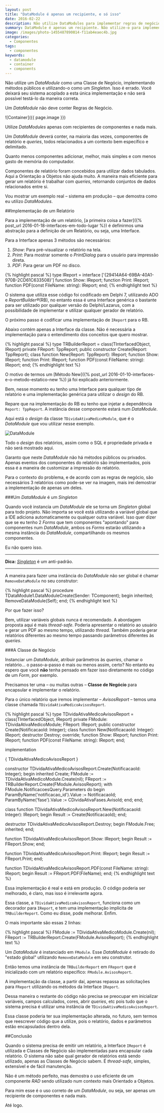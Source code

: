 ```yaml
---
layout: post
title: "DataModule é apenas um recipiente, e só isso"
date: 2016-02-22
description: Não utilize DataModules para implementar regras de negócio
summary: DataModule é apenas um recipiente. Não utilize-o para implementar regras de negócio.
image: /images/photo-1455487890814-f11ab4eaec4b.jpg
categories: 
  - Componentes
tags:
  - componentes
keywords:
  - datamodule
  - container
  - components
---
```


Não utilize um *DataModule* como uma Classe de Negócio, implementando métodos públicos e utilizando-o como um
*Singleton*. Isso é errado. Você deixará seu sistema acoplado a esta única implementação e não será possível
testá-lo da maneira correta.

Um *DataModule* não deve conter Regras de Negócio.

<!--more-->

![Container]({{ page.image }})

Utilize *DataModules* apenas com recipientes de componentes e nada mais.

Um *DataModule* deverá conter, na maioria das vezes, componentes de relatório e *queries*, todos relacionados
a um contexto bem específico e delimitado.

Quanto menos componentes adicionar, melhor, mais simples e com menos gasto de memória do computador.

Componentes de relatório foram concebidos para utilizar dados tabulados. Aqui a Orientação a Objetos não ajuda muito.
A maneira mais eficiente para gerar um relatório é trabalhar com *queries*, retornando conjuntos de dados relacionados
entre si.

Vou mostrar um exemplo real – sistema em produção – que demostra como eu utilizo *DataModules*.

##Implementação de um Relatório

Para a implementação de um relatório, [a primeira coisa a fazer]({% post_url 2016-01-18-interfaces-em-todo-lugar %})
é definirmos uma abstração para a definição de um Relatório, ou seja, uma Interface.

Para a Interface apenas 3 métodos são necessários:

  1. *Show*: Para pré-visualizar o relatório na tela.
  2. *Print*: Para mostrar somente o *PrintDialog* para o usuário para impressão direta.
  3. *PDF*: Para gerar um PDF no disco.
  
{% highlight pascal %}
type
  IReport = interface
  ['{29414A64-69BA-40A1-970B-2CD61C633508}']
    function Show: IReport;
    function Print: IReport;
    function PDF(const FileName: string): IReport;
  end;
{% endhighlight text %}

O sistema que utiliza esse código foi codificado em Delphi 7, utilizando ADO e *ReportBuilder®*(RB), no 
entanto essa é uma Interface genérica o bastante para ser utilizado por qualquer versão do Delphi/Lazarus,
com a possibilidade de implementar e utilizar qualquer gerador de relatório.

O próximo passo é codificar uma implementação de <code>IReport</code> para o RB.

Abaixo contém apenas a Interface da classe. Não é necessária a implementação para o 
entendimento dos conceitos que quero mostrar.

{% highlight pascal %}
type
  TRBuilderReport = class(TInterfacedObject, IReport)
  private
    FReport: TppReport;
  public
    constructor Create(Report: TppReport);
    class function New(Report: TppReport): IReport;
    function Show: IReport;
    function Print: IReport;
    function PDF(const FileName: string): IReport;
  end;
{% endhighlight text %}

O motivo de termos um [Método New]({% post_url 2016-01-10-interfaces-e-o-metodo-estatico-new %}) já foi
explicado anteriormente.

Bem, nesse momento eu tenho uma Interface para qualquer tipo de relatório e uma implementação genérica
para utilizar o *design* do RB.

Repare que na implementação do RB eu tenho que injetar a dependência <code>Report: TppReport</code>. 
A instância desse componente estará num *DataModule*.

Aqui está o *design* da classe <code>TDividaAtivaMedicoModule</code>, que é o *DataModule* que vou 
utilizar nesse exemplo.

![DataModule](/images/divativa-datamodule-1.jpg)

Todo o *design* dos relatórios, assim como o SQL é propriedade privada e não será mostrado aqui.

Garanto que neste *DataModule* não há métodos públicos ou privados. Apenas eventos dos componentes do
relatório são implementados, pois essa é a maneira de customizar a impressão do relatório.

Para o contexto do problema, e de acordo com as regras de negócio, são necessários 3 relatórios como
pode-se ver na imagem, mais irei demostrar a implementação de apenas um deles.

###Um *DataModule* é um *Singleton*

Quando você instancia um *DataModule* ele se torna um *Singleton* global para todo projeto. Não importa se
você está utilizando a variável global que a IDE adiciona automaticamente ou qualquer outra variável. Isso quer dizer
que se eu tenho 2 *Forms* que tem componentes "apontando" para componentes num *DataModule*, ambos os *Forms* 
estarão utilizando a mesma instância do *DataModule*, compartilhando os mesmos componentes.

Eu não quero isso.

---

**Dica:** [*Singleton*](https://goo.gl/2zkz3U) é um anti-padrão. 

---

A maneira para fazer uma instância do *DataModule* não ser global é chamar <code>RemoveDataModule</code> no seu construtor:

{% highlight pascal %}
procedure TDataModule1.DataModuleCreate(Sender: TComponent);
begin
  inherited;
  RemoveDataModule(Self);
end;
{% endhighlight text %}

Por que fazer isso?

Bem, utilizar variáveis globais nunca é recomendado. A abordagem proposta aqui é mais *thread-safe*.
Poderia apresentar o relatório ao usuário e gerar um PDF ao mesmo tempo, utilizando *thread*.
Também poderia gerar relatórios diferentes ao mesmo tempo passando parâmetros diferentes às *queries*.

###A Classe de Negócio

Instanciar um *DataModule*, atribuir parâmetros às *queries*, chamar o relatório... o passo-a-passo
é mais ou menos assim, certo? No entanto eu espero que você **não** tenha pensado em fazer isso diretamente 
no código de um *Form*, por exemplo.

Precisamos ter uma – ou muitas outras – **Classe de Negócio** para encapsular e implementar o relatório.

Para o único relatório que iremos implementar – *AvisosReport* – temos uma classe chamada <code>TDividaAtivaMedicoAvisosReport</code>.

{% highlight pascal %}
type
  TDividaAtivaMedicoAvisosReport = class(TInterfacedObject, IReport)
  private
    FModule: TDividaAtivaMedicoModule;
    FReport: IReport;
  public
    constructor Create(NotificacaoId: Integer);
    class function New(NotificacaoId: Integer): IReport;
    destructor Destroy; override;
    function Show: IReport;
    function Print: IReport;
    function PDF(const FileName: string): IReport;
  end;

implementation  
  
{ TDividaAtivaMedicoAvisosReport }

constructor TDividaAtivaMedicoAvisosReport.Create(NotificacaoId: Integer);
begin
  inherited Create;
  FModule := TDividaAtivaMedicoModule.Create(nil);
  FReport := TRBuilderReport.Create(FModule.AvisosReport);
  with FModule.NotificacoesQuery.Parameters do
  begin
    ParamByName('notificacao_id').Value := NotificacaoId;
    ParamByName('fase').Value := CDividaAtivaFases.AvisoId;
  end;
end;

class function TDividaAtivaMedicoAvisosReport.New(NotificacaoId: Integer): IReport;
begin
  Result := Create(NotificacaoId);
end;

destructor TDividaAtivaMedicoAvisosReport.Destroy;
begin
  FModule.Free;
  inherited;
end;

function TDividaAtivaMedicoAvisosReport.Show: IReport;
begin
  Result := FReport.Show;
end;

function TDividaAtivaMedicoAvisosReport.Print: IReport;
begin
  Result := FReport.Print;
end;

function TDividaAtivaMedicoAvisosReport.PDF(const FileName: string): IReport;
begin
  Result := FReport.PDF(FileName);
end;
{% endhighlight text %}

Essa implementação é real e está em produção. O código poderia ser melhorado, é claro, mas isso é
irrelevante agora.

Essa classe, a <code>TDividaAtivaMedicoAvisosReport</code>, funciona como um decorador para <code>IReport</code>,
e tem uma implementação implícita de <code>TRBuilderReport</code>. Como eu disse, pode melhorar. Enfim.

O mais importante são essas 2 linhas:

{% highlight pascal %}
  FModule := TDividaAtivaMedicoModule.Create(nil);
  FReport := TRBuilderReport.Create(FModule.AvisosReport);
{% endhighlight text %}

Um *DataModule* é instanciado em <code>FModule</code>. Esse *DataModule* é retirado do "estado global" utilizando
<code>RemoveDataModule</code> em seu construtor.

Então temos uma instância de <code>TRBuilderReport</code> em <code>FReport</code> que é inicializado com um
relatório específico: <code>FModule.AvisosReport</code>.

A implementação da classe, a partir daí, apenas repassa as solicitações para <code>FReport</code> utilizando os
métodos da Interface <code>IReport</code>.

Dessa maneira o restante do código não precisa se preocupar em inicializar variáveis, campos calculados, cores,
abrir *queries*, etc pois tudo que o sistema precisa é utilizar uma instância de <code>TDividaAtivaMedicoAvisosReport</code>.

Essa classe poderia ter sua implementação alterada, no futuro, sem termos que reescrever código que a utilize, pois o
relatório, dados e parâmetros estão encapsulados dentro dela.

##Conclusão

Quando o sistema precisa de emitir um relatório, a Interface <code>IReport</code> é utilizada e Classes de Negócio
são implementadas para encapsular cada relatório. O sistema não sabe qual gerador de relatórios está sendo utilizado, apenas
as Classes de Negócio sabem. É *thread-safe*, simples, extensível e de fácil manutenção.

Não é um método perfeito, mas demostra o uso eficiente de um componente *RAD* sendo utilizado num contexto mais 
Orientado a Objetos.

Para mim esse é o uso correto de um *DataModule*, ou seja, ser apenas um recipiente de componentes e nada mais. 

Até logo.
